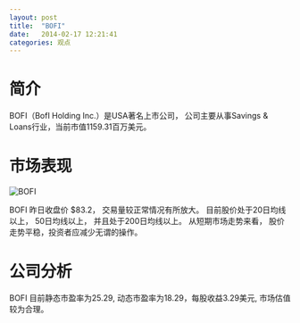 ```yaml
---
layout: post
title:  "BOFI"
date:   2014-02-17 12:21:41
categories: 观点
---
```


# 简介
BOFI（BofI Holding Inc.）是USA著名上市公司，
公司主要从事Savings & Loans行业，当前市值1159.31百万美元。

# 市场表现

![BOFI](http://finviz.com/chart.ashx?t=BOFI&ty=c&ta=1&p=d&s=l)

BOFI 昨日收盘价 $83.2，
交易量较正常情况有所放大。
目前股价处于20日均线以上，
50日均线以上，
并且处于200日均线以上。
从短期市场走势来看，
股价走势平稳，投资者应减少无谓的操作。

# 公司分析
BOFI 目前静态市盈率为25.29, 动态市盈率为18.29，每股收益3.29美元,
市场估值较为合理。
